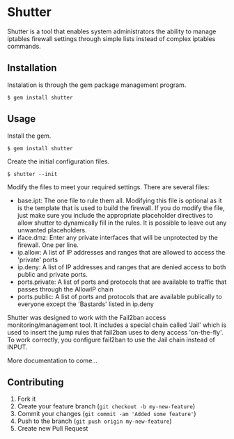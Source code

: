 # Shutter

Shutter is a tool that enables system administrators the ability to manage 
iptables firewall settings through simple lists instead of complex iptables commands.

## Installation

Instalation is through the gem package management program. 

    $ gem install shutter

## Usage

Install the gem.
    
    $ gem install shutter

Create the initial configuration files.

    $ shutter --init

Modify the files to meet your required settings.  There are several files:
* base.ipt:  The one file to rule them all.  Modifying this file is optional as
it is the template that is used to build the firewall. If you do modify the file,
just make sure you include the appropriate placeholder directives to allow
shutter to dynamically fill in the rules.  It is possible to leave out any unwanted
placeholders.
* iface.dmz:  Enter any private interfaces that will be unprotected by the firewall.  One per line.
* ip.allow:  A list of IP addresses and ranges that are allowed to access the 'private' ports
* ip.deny:  A list of IP addresses and ranges that are denied access to both public and private ports. 
* ports.private:  A list of ports and protocols that are available to traffic that passes through the AllowIP chain
* ports.public:  A list of ports and protocols that are available publically to everyone except the 'Bastards' listed in ip.deny

Shutter was designed to work with the Fail2ban access monitoring/management tool.  It includes a 
special chain called 'Jail' which is used to insert the jump rules that fail2ban uses to deny access 'on-the-fly'.
To work correctly, you configure fail2ban to use the Jail chain instead of INPUT.

More documentation to come...


## Contributing

1. Fork it
2. Create your feature branch (`git checkout -b my-new-feature`)
3. Commit your changes (`git commit -am 'Added some feature'`)
4. Push to the branch (`git push origin my-new-feature`)
5. Create new Pull Request
